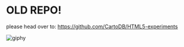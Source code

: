 OLD REPO!
== 

please head over to: https://github.com/CartoDB/HTML5-experiments

![giphy](http://i.giphy.com/BgBf6pW9qOgQU.gif)
